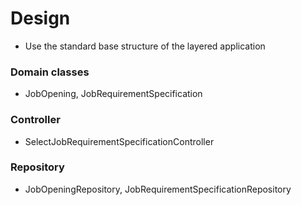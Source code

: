 # Design

- Use the standard base structure of the layered application

### Domain classes

- JobOpening, JobRequirementSpecification

### Controller

- SelectJobRequirementSpecificationController

### Repository

- JobOpeningRepository, JobRequirementSpecificationRepository

